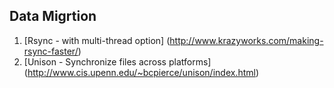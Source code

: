 ## Data Migrtion
1. [Rsync - with multi-thread option] (http://www.krazyworks.com/making-rsync-faster/)
2. [Unison - Synchronize files across platforms] (http://www.cis.upenn.edu/~bcpierce/unison/index.html)
